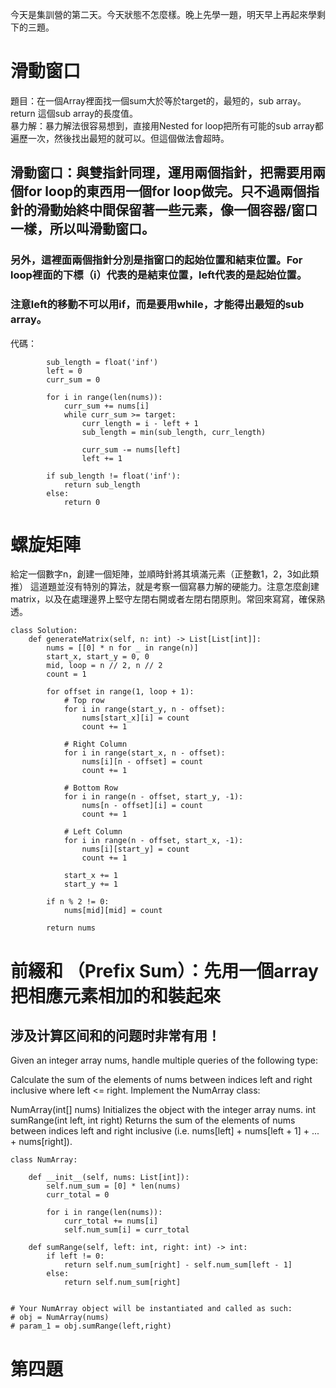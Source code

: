 今天是集訓營的第二天。今天狀態不怎麼樣。晚上先學一題，明天早上再起來學剩下的三題。

# 滑動窗口
題目：在一個Array裡面找一個sum大於等於target的，最短的，sub array。return 這個sub array的長度值。  
暴力解：暴力解法很容易想到，直接用Nested for loop把所有可能的sub array都遍歷一次，然後找出最短的就可以。但這個做法會超時。  

## 滑動窗口：與雙指針同理，運用兩個指針，把需要用兩個for loop的東西用一個for loop做完。只不過兩個指針的滑動始終中間保留著一些元素，像一個容器/窗口一樣，所以叫滑動窗口。

### 另外，這裡面兩個指針分別是指窗口的起始位置和結束位置。For loop裡面的下標（i）代表的是結束位置，left代表的是起始位置。
### 注意left的移動不可以用if，而是要用while，才能得出最短的sub array。

代碼：
```
        sub_length = float('inf')
        left = 0
        curr_sum = 0

        for i in range(len(nums)):
            curr_sum += nums[i]
            while curr_sum >= target:
                curr_length = i - left + 1
                sub_length = min(sub_length, curr_length)
                
                curr_sum -= nums[left]
                left += 1
        
        if sub_length != float('inf'):
            return sub_length
        else:
            return 0
```

# 螺旋矩陣
給定一個數字n，創建一個矩陣，並順時針將其填滿元素（正整數1，2，3如此類推）
這道題並沒有特別的算法，就是考察一個寫暴力解的硬能力。注意怎麼創建matrix，以及在處理邊界上堅守左閉右開或者左閉右閉原則。常回來寫寫，確保熟透。
```
class Solution:
    def generateMatrix(self, n: int) -> List[List[int]]:
        nums = [[0] * n for _ in range(n)]
        start_x, start_y = 0, 0
        mid, loop = n // 2, n // 2
        count = 1

        for offset in range(1, loop + 1):
            # Top row 
            for i in range(start_y, n - offset):
                nums[start_x][i] = count
                count += 1
            
            # Right Column
            for i in range(start_x, n - offset):
                nums[i][n - offset] = count
                count += 1

            # Bottom Row
            for i in range(n - offset, start_y, -1):
                nums[n - offset][i] = count
                count += 1
            
            # Left Column
            for i in range(n - offset, start_x, -1):
                nums[i][start_y] = count
                count += 1
            
            start_x += 1
            start_y += 1
        
        if n % 2 != 0:
            nums[mid][mid] = count
        
        return nums
```

# 前綴和 （Prefix Sum）：先用一個array把相應元素相加的和裝起來
## 涉及计算区间和的问题时非常有用！
Given an integer array nums, handle multiple queries of the following type:

Calculate the sum of the elements of nums between indices left and right inclusive where left <= right.
Implement the NumArray class:

NumArray(int[] nums) Initializes the object with the integer array nums.
int sumRange(int left, int right) Returns the sum of the elements of nums between indices left and right inclusive (i.e. nums[left] + nums[left + 1] + ... + nums[right]).

```
class NumArray:

    def __init__(self, nums: List[int]):
        self.num_sum = [0] * len(nums)
        curr_total = 0

        for i in range(len(nums)):
            curr_total += nums[i]
            self.num_sum[i] = curr_total

    def sumRange(self, left: int, right: int) -> int:
        if left != 0:
            return self.num_sum[right] - self.num_sum[left - 1]
        else:
            return self.num_sum[right]


# Your NumArray object will be instantiated and called as such:
# obj = NumArray(nums)
# param_1 = obj.sumRange(left,right)

```

# 第四題
